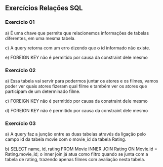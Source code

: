 ## Exercícios Relações SQL

### Exercício 01
a) É uma chave que permite que relacionemos informações de tabelas diferentes, em uma mesma tabela.

c) A query retorna com um erro dizendo que o id informado não existe.

e) FOREIGN KEY não é permitido por causa da constraint dele mesmo

### Exercício 02
a) Essa tabela vai servir para podermos juntar os atores e os filmes, vamos poder ver quais atores fizeram qual filme e também ver os atores que participam de um determinado filme.


c) FOREIGN KEY não é permitido por causa da constraint dele mesmo

d) FOREIGN KEY não é permitido por causa da constraint dele mesmo

### Exercício 03
a) A query faz a junção entre as duas tabelas através da ligação pelo campo id da tabela movie com o movie_id da tabela Rating.

b) SELECT name, id, rating FROM Movie 
INNER JOIN Rating ON Movie.id = Rating.movie_id;
o inner join já atua como filtro quando se junta com a tabela de rating, trazendo apenas filmes com avaliação nesta tabela.